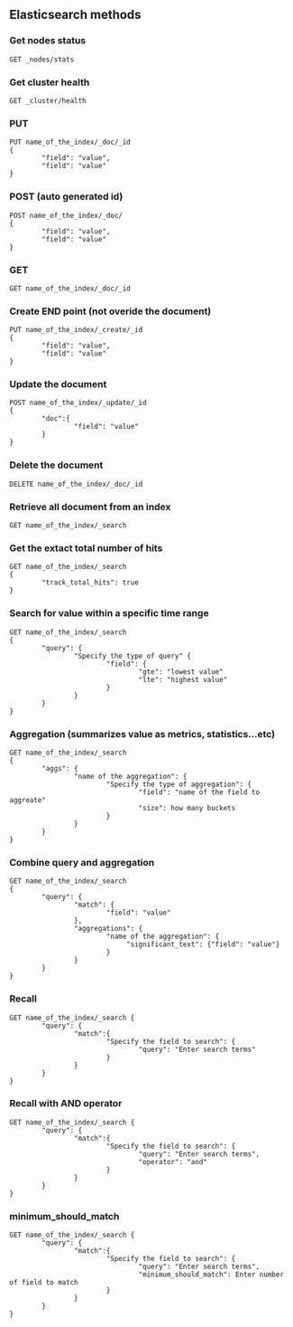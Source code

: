 ## Elasticsearch methods
### Get nodes status
```
GET _nodes/stats
```
### Get cluster health
```
GET _cluster/health
```
### PUT
```
PUT name_of_the_index/_doc/_id
{
        "field": "value",
        "field": "value"
}
```
### POST (auto generated id)
```
POST name_of_the_index/_doc/
{
        "field": "value",
        "field": "value"
}
```
### GET
```
GET name_of_the_index/_doc/_id
```
### Create END point (not overide the document)
```
PUT name_of_the_index/_create/_id
{
        "field": "value",
        "field": "value"
}
```
### Update the document
```
POST name_of_the_index/_update/_id
{
        "doc":{
                "field": "value"
        }
}
```
### Delete the document
```
DELETE name_of_the_index/_doc/_id
```
### Retrieve all document from an index
```
GET name_of_the_index/_search
```
### Get the extact total number of hits
```
GET name_of_the_index/_search
{
        "track_total_hits": true
}
```
### Search for value within a specific time range
```
GET name_of_the_index/_search
{
        "query": {
                "Specify the type of query" {
                        "field": {
                                "gte": "lowest value"
                                "lte": "highest value"
                        }
                }
        }
}
```
### Aggregation (summarizes value as metrics, statistics...etc)
```
GET name_of_the_index/_search
{
        "aggs": {
                "name of the aggregation": {
                        "Specify the type of aggregation": {
                                "field": "name of the field to aggreate"
                                "size": how many buckets
                        }
                }
        }
}
```
### Combine query and aggregation
```
GET name_of_the_index/_search
{
        "query": {
                "match": {
                        "field": "value"
                },
                "aggregations": {
                        "name of the aggregation": {
                             "significant_text": {"field": "value"}   
                        }
                }
        }
}
```
### Recall
```
GET name_of_the_index/_search {
        "query": {
                "match":{
                        "Specify the field to search": {
                                "query": "Enter search terms"
                        }
                }
        }
}
```
### Recall with AND operator
```
GET name_of_the_index/_search {
        "query": {
                "match":{
                        "Specify the field to search": {
                                "query": "Enter search terms",
                                "operator": "and"
                        }
                }
        }
}
```
### minimum_should_match
```
GET name_of_the_index/_search {
        "query": {
                "match":{
                        "Specify the field to search": {
                                "query": "Enter search terms",
                                "minimum_should_match": Enter number of field to match
                        }
                }
        }
}
```